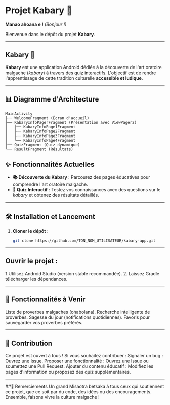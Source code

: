# Projet Kabary 🎤

**Manao ahoana e !** *(Bonjour !)*

Bienvenue dans le dépôt du projet **Kabary**.

---

## **Kabary** 📱

**Kabary** est une application Android dédiée à la découverte de l'art oratoire malgache (*kabary*) à travers des quiz interactifs. L'objectif est de rendre l'apprentissage de cette tradition culturelle **accessible et ludique**.

---

## **📊 Diagramme d'Architecture**

```plaintext
MainActivity
├── WelcomeFragment (Écran d'accueil)
├── KabaryInfoPagerFragment (Présentation avec ViewPager2)
│   ├── KabaryInfoPage1Fragment
│   ├── KabaryInfoPage2Fragment
│   ├── KabaryInfoPage3Fragment
│   └── KabaryInfoPage4Fragment
├── QuizFragment (Quiz dynamique)
└── ResultFragment (Résultats)
```

## ✨ Fonctionnalités Actuelles

- **📚 Découverte du Kabary** : Parcourez des pages éducatives pour comprendre l'art oratoire malgache.
- **🎲 Quiz Interactif** : Testez vos connaissances avec des questions sur le *kabary* et obtenez des résultats détaillés.

---

## 🛠️ Installation et Lancement

1. **Cloner le dépôt** :
   ```bash
   git clone https://github.com/TON_NOM_UTILISATEUR/kabary-app.git
---

## Ouvrir le projet :
1.Utilisez Android Studio (version stable recommandée).
2. Laissez Gradle télécharger les dépendances.

---

## 🚀 Fonctionnalités à Venir
Liste de proverbes malgaches (ohabolana).
Recherche intelligente de proverbes.
Sagesse du jour (notifications quotidiennes).
Favoris pour sauvegarder vos proverbes préférés.

---
## 🤝 Contribution
Ce projet est ouvert à tous ! Si vous souhaitez contribuer :
Signaler un bug : Ouvrez une Issue.
Proposer une fonctionnalité : Ouvrez une Issue ou soumettez une Pull Request.
Ajouter du contenu éducatif : Modifiez les pages d'information ou proposez des quiz supplémentaires.

---
##🙏 Remerciements
Un grand Misaotra betsaka à tous ceux qui soutiennent ce projet, que ce soit par du code, des idées ou des encouragements. Ensemble, faisons vivre la culture malgache !
